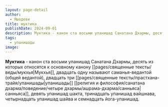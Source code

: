 ```yaml
---
layout: page-detail
author:
  - Яшодеви
title: муктика
publishDate: 2024-09-01
description: Муктика - канон ста восьми упанишад Санатана Дхармы, десять из которых относятся к основному канону Мукхья, двадцать одну называют саманья-ведантой (общей ведантой), двадцать три упанишады санньяса, девять упанишад шакта, тринадцать упанишад вайшнава, четырнадцать упанишад шайва и семнадцать йога-упанишад.
tags:
  - упанишады
image:
---
```

**Муктика** - канон ста восьми упанишад Санатана Дхармы, десять из которых относятся к основному канону [[pages/священные тексты/веды/мукхья|Мукхья]], двадцать одну называют саманья-ведантой (общей ведантой), двадцать три [[pages/священные тексты/прастхана-трайя/упанишады|упанишады]] [[религия и философия/санатана дхарма/поведение/четыре дхармы/ашрама-дхарма/санньяса|санньяса]], девять упанишад шакта, тринадцать упанишад вайшнава, четырнадцать упанишад шайва и семнадцать йога-упанишад.

